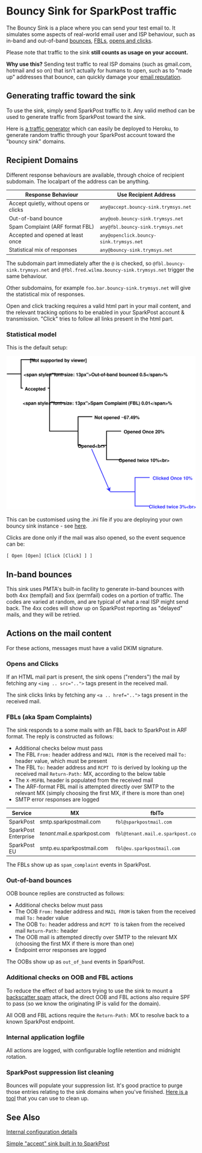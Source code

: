 # Bouncy Sink for SparkPost traffic

The Bouncy Sink is a place where you can send your test email to. It simulates some aspects of real-world
email user and ISP behaviour, such as in-band and out-of-band [bounces](https://www.sparkpost.com/blog/wild-west-bounce-codes-deliverability/),
[FBLs](https://www.sparkpost.com/blog/why-feedback-loops-matter/), [opens and clicks](https://www.sparkpost.com/blog/email-user-engagement-metrics/).

Please note that traffic to the sink **still counts as usage on your account.**

**Why use this?** Sending test traffic to real ISP domains (such as gmail.com, hotmail and so on) that isn't actually
for humans to open, such as to "made up" addresses that bounce, can quickly damage your [email reputation](https://www.sparkpost.com/blog/email-reputation-matters/). 

## Generating traffic toward the sink

To use the sink, simply send SparkPost traffic to it.
Any valid method can be used to generate traffic from SparkPost toward the sink.

Here is [a traffic generator](https://github.com/tuck1s/sparkpost-traffic-gen)
which can easily be deployed to Heroku, to generate random traffic through your SparkPost account toward the "bouncy sink" domains.

## Recipient Domains

Different response behaviours are available, through choice of recipient subdomain.  The localpart of the address can be anything.

|Response Behaviour|Use Recipient Address|
|-------------|--------------------------|
|Accept quietly, without opens or clicks|`any@accept.bouncy-sink.trymsys.net`|
|Out-of-band bounce|`any@oob.bouncy-sink.trymsys.net`|
|Spam Complaint (ARF format FBL) |`any@fbl.bouncy-sink.trymsys.net`|
|Accepted and opened at least once|`any@openclick.bouncy-sink.trymsys.net`|
|Statistical mix of responses|`any@bouncy-sink.trymsys.net`|

The subdomain part immediately after the `@` is checked, so `@fbl.bouncy-sink.trymsys.net` and `@fbl.fred.wilma.bouncy-sink.trymsys.net`
trigger the same behaviour.

Other subdomains, for example `foo.bar.bouncy-sink.trymsys.net` will give the statistical
mix of responses.

Open and click tracking requires a valid html part in your mail content, and the relevant tracking options
to be enabled in your SparkPost account & transmission. "Click" tries to follow all links present in the html part.

### Statistical model

This is the default setup:

<img src="doc-img/bouncy-sink-statistical-model.svg"/>

This can be customised using the .ini file if you are deploying your own bouncy sink instance - see [here](CONFIGURING.md).

Clicks are done only if the mail was also opened, so the event sequence can be:

```
[ Open [Open] [Click [Click] ] ]
```

## In-band bounces

This sink uses PMTA's built-in facility to generate in-band bounces with both 4xx (tempfail) and 5xx (permfail) codes on a portion of traffic.
The codes are varied at random, and are typical of what a real ISP might send back.
The 4xx codes will show up on SparkPost reporting as "delayed" mails, and they will be retried.

## Actions on the mail content

For these actions, messages must have a valid DKIM signature.

### Opens and Clicks

If an HTML mail part is present, the sink opens ("renders") the mail by fetching any `<img .. src="..">` tags present in the received mail.

The sink clicks links by fetching any  `<a .. href="..">` tags present in the received mail.

### FBLs (aka Spam Complaints)

The sink responds to a some mails with an FBL back to SparkPost in ARF format.  The reply is constructed as follows:

- Additional checks below must pass
- The FBL `From:` header address and `MAIL FROM` is the received mail `To:` header value, which must be present
- The FBL `To:` header address and `RCPT TO` is derived by looking up the received mail `Return-Path:` MX, according to the below table
- The `X-MSFBL` header is populated from the received mail
- The ARF-format FBL mail is attempted directly over SMTP to the relevant MX (simply choosing the first MX, if there is more than one)
- SMTP error responses are logged

|Service |MX |fblTo |
|--------|---|------|
|SparkPost|smtp.sparkpostmail.com|`fbl@sparkpostmail.com`
|SparkPost Enterprise|*tenant*.mail.e.sparkpost.com|`fbl@tenant.mail.e.sparkpost.com`
|SparkPost EU|smtp.eu.sparkpostmail.com|`fbl@eu.sparkpostmail.com`

The FBLs show up as `spam_complaint` events in SparkPost.

### Out-of-band bounces

OOB bounce replies are constructed as follows:

- Additional checks below must pass
- The OOB `From:` header address and `MAIL FROM` is taken from the received mail `To:` header value
- The OOB `To:` header address and `RCPT TO` is taken from the received mail `Return-Path:` header
- The OOB mail is attempted directly over SMTP to the relevant MX (choosing the first MX if there is more than one)
- Endpoint error responses are logged

The OOBs show up as `out_of_band` events in SparkPost.

### Additional checks on OOB and FBL actions

To reduce the effect of bad actors trying to use the sink to mount a [backscatter spam](https://en.wikipedia.org/wiki/Backscatter_(email)) attack, 
the direct OOB and FBL actions also require SPF to pass (so we know the originating IP is valid for the domain).

All OOB and FBL actions require the `Return-Path:` MX to resolve back to a known SparkPost endpoint.

### Internal application logfile

All actions are logged, with configurable logfile retention and midnight rotation.

### SparkPost suppression list cleaning

Bounces will populate your suppression list. It's good practice to purge those entries relating to the sink domains when you've finished.
[Here is a tool](https://www.sparkpost.com/blog/suppression-list-python/) that you can use to clean up.

## See Also

[Internal configuration details](CONFIGURING.md)

[Simple "accept" sink built in to SparkPost](https://www.sparkpost.com/docs/faq/using-sink-server/)